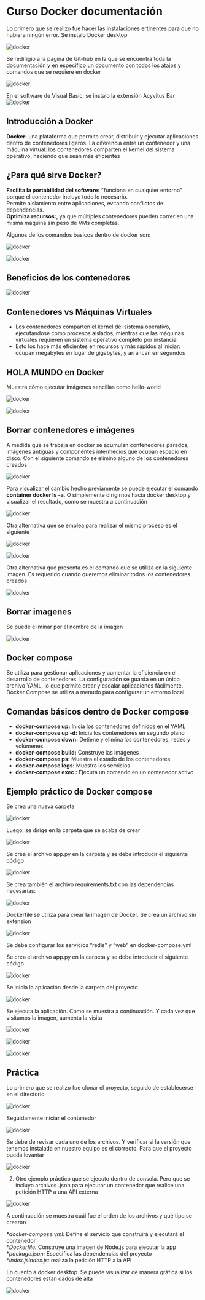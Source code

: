 # Curso Docker documentación

Lo primero que se realizo fue hacer las instalaciones ertinentes para que no hubiera ningún error. Se instalo Docker desktop

![docker](https://github.com/Netgineer0/Docker_curso/blob/main/1_docker.PNG)

Se redirigio a la pagina de Git-hub en la que se encuentra toda la documentación y en especifico un documento con todos los atajos y comandos que se requiere en docker

![docker](https://github.com/Netgineer0/Docker_curso/blob/main/2_docker.PNG)

En el software de Visual Basic, se instalo la extensión Acyvitus Bar
![docker](https://github.com/Netgineer0/Docker_curso/blob/main/3_docker.PNG)

## Introducción a Docker
 **Docker:** una plataforma que permite crear, distribuir y ejecutar aplicaciones dentro de contenedores ligeros.
 La diferencia entre un contenedor y una máquina virtual: los contenedores comparten el kernel del sistema operativo, haciendo que sean más eficientes

## ¿Para qué sirve Docker?
**Facilita la portabilidad del software:** "funciona en cualquier entorno" porque el contenedor incluye todo lo necesario.\
Permite aislamiento entre aplicaciones, evitando conflictos de dependencias.\
**Optimiza recursos:**, ya que múltiples contenedores pueden correr en una misma máquina sin peso de VMs completas.

Algunos de los comandos basicos dentro de docker son:

![docker](https://github.com/Netgineer0/Docker_curso/blob/main/4_docker.PNG)

![docker](https://github.com/Netgineer0/Docker_curso/blob/main/5_docker.PNG)

## Beneficios de los contenedores
![docker](https://github.com/Netgineer0/Docker_curso/blob/main/6_docker.PNG)

## Contenedores vs Máquinas Virtuales
- Los contenedores comparten el kernel del sistema operativo, ejecutándose como procesos aislados, mientras que las máquinas virtuales requieren un sistema operativo completo por instancia
- Esto los hace más eficientes en recursos y más rápidos al iniciar: ocupan megabytes en lugar de gigabytes, y arrancan en segundos 

## HOLA MUNDO en Docker
 Muestra cómo ejecutar imágenes sencillas como hello-world
 
![docker](https://github.com/Netgineer0/Docker_curso/blob/main/7_docker.PNG)

![docker](https://github.com/Netgineer0/Docker_curso/blob/main/8_docker.PNG)

## Borrar contenedores e imágenes
A medida que se trabaja en docker se acumulan contenedores parados, imágenes antiguas y componentes intermedios que ocupan espacio en disco. Con el siguiente comando se elimino alguno de
los contenedores creados

![docker](https://github.com/Netgineer0/Docker_curso/blob/main/9_docker.PNG)

Para visualizar el cambio hecho previamente se puede ejecutar el comando **container docker ls -a**. O simplemente dirigirnos hacía docker desktop y visualizar el resultado, como se muestra a continuación

![docker](https://github.com/Netgineer0/Docker_curso/blob/main/10_container.PNG)

Otra alternativa que se emplea para realizar el mismo proceso es el siguiente

![docker](https://github.com/Netgineer0/Docker_curso/blob/main/11_docker.PNG)

![docker](https://github.com/Netgineer0/Docker_curso/blob/main/12_container.PNG)

Otra alternativa que presenta es el comando que se utiliza en la siguiente imagen. Es requerido cuando queremos eliminar todos los contenedores creados

![docker](https://github.com/Netgineer0/Docker_curso/blob/main/13_docker.PNG)

## Borrar imagenes
Se puede eliminar por el nombre de la imagen

![docker](https://github.com/Netgineer0/Docker_curso/blob/main/12_docker.PNG)


## Docker compose
Se utiliza para gestionar aplicaciones y aumentar la eficiencia en el desarrollo de contenedores. La configuración se guarda en un único archivo YAML, lo que permite crear y escalar aplicaciones fácilmente. Docker Compose se utiliza a menudo para configurar un entorno local

## Comandas básicos dentro de Docker compose
- **docker-compose up:**	Inicia los contenedores definidos en el YAML
- **docker-compose up -d:**	Inicia los contenedores en segundo plano 
- **docker-compose down:**	Detiene y elimina los contenedores, redes y volúmenes
- **docker-compose build:**	Construye las imágenes 
- **docker-compose ps:**	Muestra el estado de los contenedores
- **docker-compose logs:**	Muestra los servicios
- **docker-compose exec <srv>:**	Ejecuta un comando en un contenedor activo

## Ejemplo práctico de Docker compose

Se crea una nueva carpeta 

![docker](https://github.com/Netgineer0/Docker_curso/blob/main/10_compose.PNG)

Luego, se dirige en la carpeta que se acaba de crear

![docker](https://github.com/Netgineer0/Docker_curso/blob/main/11_compose.PNG)

Se crea el archivo app.py en la carpeta y se debe introducir el siguiente código

![docker](https://github.com/Netgineer0/Docker_curso/blob/main/2_compose.PNG)

Se crea también el archivo requirements.txt con las dependencias necesarias:

![docker](https://github.com/Netgineer0/Docker_curso/blob/main/compose_texto.PNG)

Dockerfile se utiliza para crear la imagen de Docker. Se crea un archivo sin extension

![docker](https://github.com/Netgineer0/Docker_curso/blob/main/dockerfile.PNG)

Se debe configurar los servicios “redis” y “web” en docker-compose.yml

Se crea el archivo app.py en la carpeta y se debe introducir el siguiente código

![docker](https://github.com/Netgineer0/Docker_curso/blob/main/3_compose.PNG)

Se inicia la aplicación desde la carpeta del proyecto

![docker](https://github.com/Netgineer0/Docker_curso/blob/main/compose_correr.PNG)

Se ejecuta la aplicación. Como se muestra a continuación. Y cada vez que visitamos la imagen, aumenta la visita

![docker](https://github.com/Netgineer0/Docker_curso/blob/main/6_1.PNG)


![docker](https://github.com/Netgineer0/Docker_curso/blob/main/corriendo.PNG)

![docker](https://github.com/Netgineer0/Docker_curso/blob/main/er.PNG)

## Práctica
Lo primero que se realizo fue clonar el proyecto, seguido de establecerse en el directorio

![docker](https://github.com/Netgineer0/Docker_curso/blob/main/1pc.PNG)

Seguidamente iniciar el contenedor

![docker](https://github.com/Netgineer0/Docker_curso/blob/main/2pc.PNG)


Se debe de revisar cada uno de los archivos. Y verificar si la versión que tenemos instalada en nuestro equipo es el correcto. Para que el proyecto pueda levantar

![docker](https://github.com/Netgineer0/Docker_curso/blob/main/3pc.PNG)

2. Otro ejemplo práctico que se ejecuto dentro de consola. Pero que se incluyo archivos .json para ejecutar un contenedor que realice una petición HTTP a una API externa

![docker](https://github.com/Netgineer0/Docker_curso/blob/main/3pc_2.PNG)

A continuación se muestra cuál fue el orden de los archivos y qué tipo se crearon

**docker-compose.yml:* Define el servicio que construirá y ejecutará el contenedor \
**Dockerfile:* Construye una imagen de Node.js para ejecutar la app \
**package.json:* Especifica las dependencias del proyecto \
**index.jsindex.js:*  realiza la petición HTTP a la API

En cuento a docker desktop. Se puede visualizar de manera gráfica si los contenedores estan dados de alta

![docker](https://github.com/Netgineer0/Docker_curso/blob/main/4pc_2.PNG)
